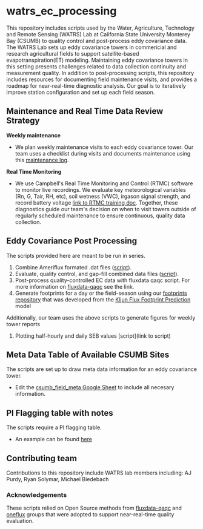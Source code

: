 # watrs_ec_processing
This repository includes scripts used by the Water, Agriculture, Technology and Remote Sensing (WATRS) Lab at California State University Monterey Bay (CSUMB) to quality control and post-process eddy covariance data. The WATRS Lab sets up eddy covariance towers in commericial and research agricultural fields to support satellite-based evapotranspiration(ET) modeling. Maintaining eddy covariance towers in this setting presents challenges related to data collection continuity and measurement quality. In addition to post-processing scripts, this repository includes resources for documenting field maintenance visits, and provides a roadmap for near-real-time diagnostic analysis. Our goal is to iteratively improve station configuration and set up each field season.

## Maintenance and Real Time Data Review Strategy
**Weekly maintenance**
* We plan weekly maintenance visits to each eddy covariance tower. Our team uses a checklist during visits and documents maintenance using this [maintenance log](https://github.com/sciencebyAJ/watrs_ec_processing/blob/main/WATRS_ECMaintenanceChecklist.pdf). 

**Real Time Monitoring**
* We use Campbell's Real Time Monitoring and Control (RTMC) software to monitor live recordings. We evaluate key meteorological variables (Rn, G, Tair, RH, etc), soil wetness (VWC), irgason signal strength, and record battery voltage [link to RTMC training doc](https://docs.google.com/document/d/1fzJ8uuLHWqN2UCtyTnv2iDTehMgVidCRe7j_HXM3OSU/edit?usp=sharing). Together, these diagnostics guide our team's decision on when to visit towers outside of regularly scheduled maintenance to ensure continuous, quality data collection. 

## Eddy Covariance Post Processing
The scripts provided here are meant to be run in series.
1.   Combine Ameriflux formated .dat files ([script](https://github.com/sciencebyAJ/watrs_ec_processing/blob/main/WATRS_COMBINE_EC_DATA.ipynb)).
2.   Evaluate, quality control, and gap-fill combined data files ([script](https://github.com/sciencebyAJ/watrs_ec_processing/blob/main/WATRS_QC_EC_DATA.ipynb)).
3.   Post-process quality-controlled EC data with fluxdata qaqc script. For more information on [fluxdata-qaqc](https://flux-data-qaqc.readthedocs.io/en/latest/install.html) see the link.
4.   Generate footprints for a day or the field-season using our [footprints repository](https://github.com/watrs-csumb/footprints) that was developed from the [Kljun Flux Footprint Prediction](https://footprint.kljun.net/) model 

Additionally, our team uses the above scripts to generate figures for weekly tower reports
1.  Plotting half-hourly and daily SEB values [script](link to script)

## Meta Data Table of Available CSUMB Sites
The scripts are set up to draw meta data information for an eddy covariance tower.
* Edit the [csumb_field_meta Google Sheet](https://docs.google.com/spreadsheets/d/1fmik1-lOcGyLyLe6RmBseVzpIddQEU-9-KNh1p_4lpU/edit?usp=sharing) to include all necesary information.

## PI Flagging table with notes
The scripts require a PI flagging table.
* An example can be found [here](https://docs.google.com/spreadsheets/d/18cgmlfcnE9vQzkihyo3zWgqpbzG-EEce7tROzAs_OkI/edit?usp=sharing)


## Contributing team
Contributions to this repository include WATRS lab members including: AJ Purdy, Ryan Solymar, Michael Biedebach

### Acknowledgements
These scripts relied on Open Source methods from [fluxdata-qaqc](https://flux-data-qaqc.readthedocs.io/en/latest/install.html) and [oneflux](https://github.com/FLUXNET/ONEFlux) groups that were adopted to support near-real-time quality evaluation.
